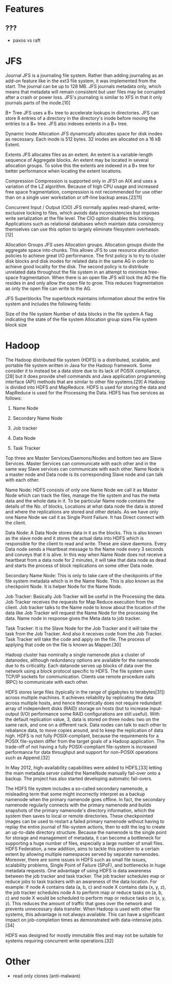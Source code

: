 
# Features


## ???

* paxos vs raft

# JFS

Journal
JFS is a journaling file system. Rather than adding journaling as an add-on feature like in the ext3 file system, it was implemented from the start. The journal can be up to 128 MB. JFS journals metadata only, which means that metadata will remain consistent but user files may be corrupted after a crash or power loss. JFS's journaling is similar to XFS in that it only journals parts of the inode.[10]

B+ Tree
JFS uses a B+ tree to accelerate lookups in directories. JFS can store 8 entries of a directory in the directory's inode before moving the entries to a B+ tree. JFS also indexes extents in a B+ tree.

Dynamic Inode Allocation
JFS dynamically allocates space for disk inodes as necessary. Each inode is 512 bytes. 32 inodes are allocated on a 16 kB Extent.

Extents
JFS allocates files as an extent. An extent is a variable-length sequence of Aggregate blocks. An extent may be located in several allocation groups. To solve this the extents are indexed in a B+ tree for better performance when locating the extent locations.

Compression
Compression is supported only in JFS1 on AIX and uses a variation of the LZ algorithm. Because of high CPU usage and increased free space fragmentation, compression is not recommended for use other than on a single user workstation or off-line backup areas.[2][11]

Concurrent Input / Output (CIO)
JFS normally applies read-shared, write-exclusive locking to files, which avoids data inconsistencies but imposes write serialization at the file level. The CIO option disables this locking. Applications such as relational databases which maintain data consistency themselves can use this option to largely eliminate filesystem overheads.[12]

Allocation Groups
JFS uses Allocation groups. Allocation groups divide the aggregate space into chunks. This allows JFS to use resource allocation policies to achieve great I/O performance. The first policy is to try to cluster disk blocks and disk inodes for related data in the same AG in order to achieve good locality for the disk. The second policy is to distribute unrelated data throughout the file system in an attempt to minimize free-space fragmentation. When there is an open file JFS will lock the AG the file resides in and only allow the open file to grow. This reduces fragmentation as only the open file can write to the AG.

JFS Superblocks
The superblock maintains information about the entire file system and includes the following fields:

Size of the file system
Number of data blocks in the file system
A flag indicating the state of the file system
Allocation group sizes
File system block size


# Hadoop

The Hadoop distributed file system (HDFS) is a distributed, scalable, and portable file system written in Java for the Hadoop framework. Some consider it to instead be a data store due to its lack of POSIX compliance,[28] but it does provide shell commands and Java application programming interface (API) methods that are similar to other file systems.[29] A Hadoop is divided into HDFS and MapReduce. HDFS is used for storing the data and MapReduce is used for the Processing the Data. HDFS has five services as follows:

1. Name Node

2. Secondary Name Node

3. Job tracker

4. Data Node

5. Task Tracker

Top three are Master Services/Daemons/Nodes and bottom two are Slave Services. Master Services can communicate with each other and in the same way Slave services can communicate with each other. Name Node is a master node and Data node is its corresponding Slave node and can talk with each other.

Name Node: HDFS consists of only one Name Node we call it as Master Node which can track the files, manage the file system and has the meta data and the whole data in it. To be particular Name node contains the details of the No. of blocks, Locations at what data node the data is stored and where the replications are stored and other details. As we have only one Name Node we call it as Single Point Failure. It has Direct connect with the client.

Data Node: A Data Node stores data in it as the blocks. This is also known as the slave node and it stores the actual data into HDFS which is responsible for the client to read and write. These are slave daemons. Every Data node sends a Heartbeat message to the Name node every 3 seconds and conveys that it is alive. In this way when Name Node does not receive a heartbeat from a data node for 2 minutes, it will take that data node as dead and starts the process of block replications on some other Data node.

Secondary Name Node: This is only to take care of the checkpoints of the file system metadata which is in the Name Node. This is also known as the checkpoint Node. It is helper Node for the Name Node.

Job Tracker: Basically Job Tracker will be useful in the Processing the data. Job Tracker receives the requests for Map Reduce execution from the client. Job tracker talks to the Name node to know about the location of the data like Job Tracker will request the Name Node for the processing the data. Name node in response gives the Meta data to job tracker.

Task Tracker: It is the Slave Node for the Job Tracker and it will take the task from the Job Tracker. And also it receives code from the Job Tracker. Task Tracker will take the code and apply on the file. The process of applying that code on the file is known as Mapper.[30]

Hadoop cluster has nominally a single namenode plus a cluster of datanodes, although redundancy options are available for the namenode due to its criticality. Each datanode serves up blocks of data over the network using a block protocol specific to HDFS. The file system uses TCP/IP sockets for communication. Clients use remote procedure calls (RPC) to communicate with each other.

HDFS stores large files (typically in the range of gigabytes to terabytes[31]) across multiple machines. It achieves reliability by replicating the data across multiple hosts, and hence theoretically does not require redundant array of independent disks (RAID) storage on hosts (but to increase input-output (I/O) performance some RAID configurations are still useful). With the default replication value, 3, data is stored on three nodes: two on the same rack, and one on a different rack. Data nodes can talk to each other to rebalance data, to move copies around, and to keep the replication of data high. HDFS is not fully POSIX-compliant, because the requirements for a POSIX file-system differ from the target goals of a Hadoop application. The trade-off of not having a fully POSIX-compliant file-system is increased performance for data throughput and support for non-POSIX operations such as Append.[32]

In May 2012, high-availability capabilities were added to HDFS,[33] letting the main metadata server called the NameNode manually fail-over onto a backup. The project has also started developing automatic fail-overs.

The HDFS file system includes a so-called secondary namenode, a misleading term that some might incorrectly interpret as a backup namenode when the primary namenode goes offline. In fact, the secondary namenode regularly connects with the primary namenode and builds snapshots of the primary namenode's directory information, which the system then saves to local or remote directories. These checkpointed images can be used to restart a failed primary namenode without having to replay the entire journal of file-system actions, then to edit the log to create an up-to-date directory structure. Because the namenode is the single point for storage and management of metadata, it can become a bottleneck for supporting a huge number of files, especially a large number of small files. HDFS Federation, a new addition, aims to tackle this problem to a certain extent by allowing multiple namespaces served by separate namenodes. Moreover, there are some issues in HDFS such as small file issues, scalability problems, Single Point of Failure (SPoF), and bottlenecks in huge metadata requests. One advantage of using HDFS is data awareness between the job tracker and task tracker. The job tracker schedules map or reduce jobs to task trackers with an awareness of the data location. For example: if node A contains data (a, b, c) and node X contains data (x, y, z), the job tracker schedules node A to perform map or reduce tasks on (a, b, c) and node X would be scheduled to perform map or reduce tasks on (x, y, z). This reduces the amount of traffic that goes over the network and prevents unnecessary data transfer. When Hadoop is used with other file systems, this advantage is not always available. This can have a significant impact on job-completion times as demonstrated with data-intensive jobs.[34]

HDFS was designed for mostly immutable files and may not be suitable for systems requiring concurrent write operations.[32]


# Other

* read only clones (anti-malware)